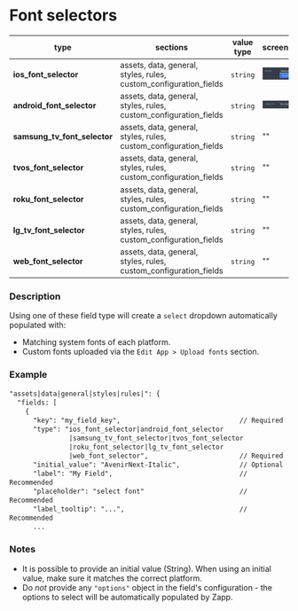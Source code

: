 # Font selectors

| type                         | sections                                                          | value type | screenshot                                  |
| ---------------------------- | ----------------------------------------------------------------- | ---------- | ------------------------------------------- |
| **ios_font_selector**        | assets, data, general, styles, rules, custom_configuration_fields | `string`   | ![img](../assets/ios_font_selector.png)     |
| **android_font_selector**    | assets, data, general, styles, rules, custom_configuration_fields | `string`   | ![img](../assets/android_font_selector.png) |
| **samsung_tv_font_selector** | assets, data, general, styles, rules, custom_configuration_fields | `string`   | ""                                          |
| **tvos_font_selector**       | assets, data, general, styles, rules, custom_configuration_fields | `string`   | ""                                          |
| **roku_font_selector**       | assets, data, general, styles, rules, custom_configuration_fields | `string`   | ""                                          |
| **lg_tv_font_selector**      | assets, data, general, styles, rules, custom_configuration_fields | `string`   | ""                                          |
| **web_font_selector**        | assets, data, general, styles, rules, custom_configuration_fields | `string`   | ""                                          |

### Description

Using one of these field type will create a `select` dropdown automatically populated with:

- Matching system fonts of each platform.
- Custom fonts uploaded via the `Edit App > Upload fonts` section.

### Example

```
"assets|data|general|styles|rules|": {
  "fields: [
    {
      "key": "my_field_key",                              // Required
      "type": "ios_font_selector|android_font_selector
               |samsung_tv_font_selector|tvos_font_selector
               |roku_font_selector|lg_tv_font_selector
               |web_font_selector",                       // Required
      "initial_value": "AvenirNext-Italic",               // Optional
      "label": "My Field",                                // Recommended
      "placeholder": "select font"                        // Recommended
      "label_tooltip": "...",                             // Recommended
      ...

```

### Notes

- It is possible to provide an initial value (String). When using an initial value, make sure it matches the correct platform.
- Do _not_ provide any `"options"` object in the field's configuration - the options to select will be automatically populated by Zapp.
